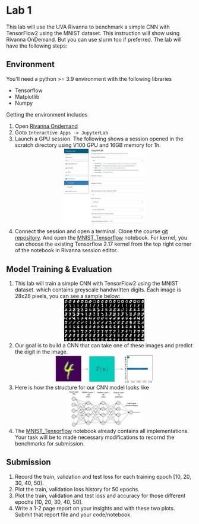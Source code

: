 # Lab 1

This lab will use the UVA Rivanna to benchmark a simple CNN with TensorFlow2 using the MNIST dataset. This instruction will show using Rivanna OnDemand. But you can use slurm too if preferred. The lab will have the following steps:

## Environment

You'll need a python >= 3.9 environment with the following libraries

* Tensorflow
* Matplotlib
* Numpy

Getting the environment includes

1. Open [Rivanna Ondemand](https://ood.hpc.virginia.edu/pun/sys/dashboard)
2. Goto `Interactive Apps -> JupyterLab`
3. Launch a GPU session. The following shows a session opened in the scratch directory using V100 GPU and 16GB memory for 1h. <div align="center"> <img src='./rivanna%20ondemand.jpg' width='45%' /> </div>
4. Connect the session and open a terminal. Clone the course [git repository](https://github.com/UVA-MLSys/DS7406-Spring-2025). And open the [MNIST_Tensorflow](./MNIST_TensorFlow.ipynb) notebook. For kernel, you can choose the existing Tensorflow 2.17 kernel from the top right corner of the notebook in Rivanna session editor.

## Model Training & Evaluation

1. This lab will train a simple CNN with TensorFlow2 using the MNIST dataset. which contains greyscale handwritten digits. Each image is 28x28 pixels, you can see a sample below: <div align="center"> <img src='./mnist.jpg' width='45%' /> </div>
2. Our goal is to build a CNN that can take one of these images and predict the digit in the image. <div align="center"> <img src='./train_process.jpg' width='55%' /> </div>
3. Here is how the structure for our CNN model looks like <div align="center"> <img src='./custom_model.jpg' width='40%' /> </div>
4. The [MNIST_Tensorflow](./MNIST_TensorFlow.ipynb) notebook already contains all implementations. Your task will be to made necessary modifications to recornd the benchmarks for submission.

## Submission

1. Record the train, validation and test loss for each training epoch [10, 20, 30, 40, 50].
2. Plot the train, validation loss history for 50 epochs.
3. Plot the train, validation and test loss and accuracy for those different epochs [10, 20, 30, 40, 50].
4. Write a 1-2 page report on your insights and with these two plots. Submit that report file and your code/notebook.
